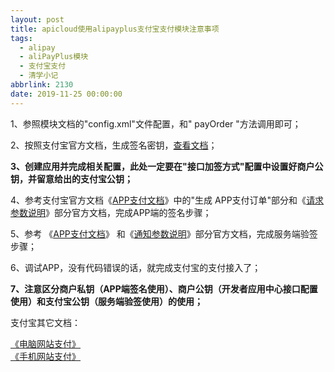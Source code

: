 ```yaml
---
layout: post
title: apicloud使用alipayplus支付宝支付模块注意事项
tags:
  - alipay
  - aliPayPlus模块
  - 支付宝支付
  - 清学小记
abbrlink: 2130
date: 2019-11-25 00:00:00
---
```


<!-- wp:paragraph -->

1、参照模块文档的"config.xml"文件配置，和" payOrder "方法调用即可；

<!-- /wp:paragraph -->

<!-- wp:paragraph -->

2、按照支付宝官方文档，生成签名密钥，[查看文档](https://docs.open.alipay.com/291/105971/)；

<!-- /wp:paragraph -->

<!-- wp:paragraph -->

**3、创建应用并完成相关配置，此处一定要在"接口加签方式"配置中设置好商户公钥，并留意给出的支付宝公钥；**

<!-- /wp:paragraph -->

<!-- wp:paragraph -->

4、参考支付宝官方文档《[APP支付文档](https://docs.open.alipay.com/54/106370/)》中的"生成 APP支付订单"部分和《[请求参数说明](https://docs.open.alipay.com/204/105465/)》部分官方文档，完成APP端的签名步骤；

<!-- /wp:paragraph -->

<!-- wp:paragraph -->

5、参考 《[APP支付文档](https://docs.open.alipay.com/54/106370/)》 和《[通知参数说明](https://docs.open.alipay.com/204/105301/)》部分官方文档，完成服务端验签步骤；

<!-- /wp:paragraph -->

<!-- wp:paragraph -->

6、调试APP，没有代码错误的话，就完成支付宝的支付接入了；

<!-- /wp:paragraph -->

<!-- wp:paragraph -->

**7、注意区分商户私钥（APP端签名使用）、商户公钥（开发者应用中心接口配置使用）和支付宝公钥（服务端验签使用）的使用；**

<!-- /wp:paragraph -->

<!-- wp:paragraph -->

支付宝其它文档：

<!-- /wp:paragraph -->

<!-- wp:paragraph -->

[《电脑网站支付》](https://docs.open.alipay.com/270/)  
[《手机网站支付》](https://docs.open.alipay.com/203)

<!-- /wp:paragraph -->